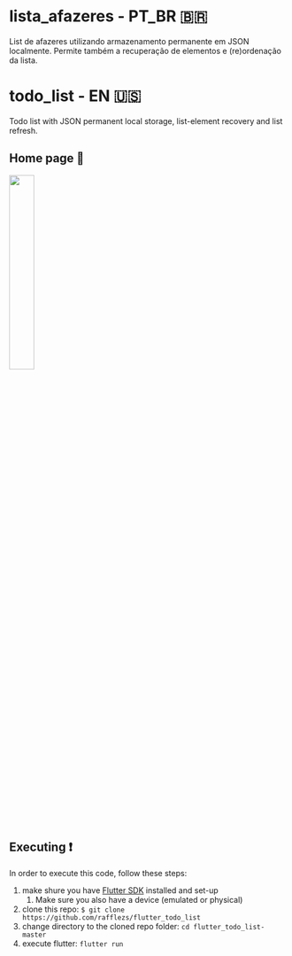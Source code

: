 # lista_afazeres - PT_BR 🇧🇷

List de afazeres utilizando armazenamento permanente em JSON localmente. Permite também a recuperação de elementos e (re)ordenação da lista.

# todo_list - EN 🇺🇸

Todo list with JSON permanent local storage, list-element recovery and list refresh.

## Home page 📱

<img src="..." width=30% height=30%>

## Executing ❗

In order to execute this code, follow these steps:

1. make shure you have [Flutter SDK](https://flutter.dev/docs/get-started/install) installed and set-up
    1. Make sure you also have a device (emulated or physical) 
2. clone this repo: `$ git clone https://github.com/rafflezs/flutter_todo_list`
3. change directory to the cloned repo folder: `cd flutter_todo_list-master` 
4. execute flutter: `flutter run`
